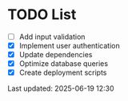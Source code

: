 # TODO List

- [ ] Add input validation
- [x] Implement user authentication
- [x] Update dependencies
- [x] Optimize database queries
- [x] Create deployment scripts

Last updated: 2025-06-19 12:30
